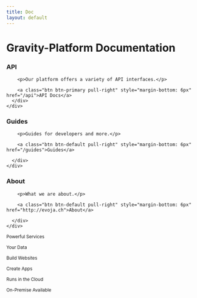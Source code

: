 ```yaml
---
title: Doc
layout: default
---
```

# Gravity-Platform Documentation

<div class="row">
  <div class="col-md-4">
    <div class="panel panel-default">
      <div class="panel-heading">
        <h3 class="panel-title"><span class="picto-api"></span> API</h3>
      </div>
      <div class="panel-body">

        <p>Our platform offers a variety of API interfaces.</p>

        <a class="btn btn-primary pull-right" style="margin-bottom: 6px" href="/api">API Docs</a>
      </div>
    </div>
  </div>
  <div class="col-md-4">
    <div class="panel panel-default">
      <div class="panel-heading">
        <h3 class="panel-title"><span class="picto-book"></span> Guides</h3>
      </div>
      <div class="panel-body">

        <p>Guides for developers and more.</p>

        <a class="btn btn-default pull-right" style="margin-bottom: 6px" href="/guides">Guides</a>

      </div>
    </div>
  </div>
  <div class="col-md-4">
    <div class="panel panel-default">
      <div class="panel-heading">
        <h3 class="panel-title"><span class="picto-info"></span> About</h3>
      </div>
      <div class="panel-body">

        <p>What we are about.</p>

        <a class="btn btn-default pull-right" style="margin-bottom: 6px" href="http://evoja.ch">About</a>

      </div>
    </div>
  </div>
</div>

<div class="row">
  <div class="col-xs-12">
    <div class="jumbotron">
      <div class="row text-info">
        <div class="col-md-2 text-center">
          <p><span class="picto-rocket picto-4x"></span></p>
          <small>Powerful Services</small>
        </div>
        <div class="col-md-2 text-center">
          <p><span class="picto-database picto-4x"></span></p>
          <small>Your Data</small>
        </div>
        <div class="col-md-2 text-center">
          <p><span class="picto-website picto-4x"></span></p>
          <small>Build Websites</small>
        </div>
        <div class="col-md-2 text-center">
          <p><span class="picto-mobile picto-4x"></span></p>
          <small>Create Apps</small>
        </div>
        <div class="col-md-2 text-center">
          <p><span class="picto-cloud picto-4x"></span></p>
          <small>Runs in the Cloud</small>
        </div>
        <div class="col-md-2 text-center">
          <p><span class="picto-factory picto-4x"></span></p>
          <small>On-Premise Available</small>
        </div>
      </div>
    </div>
  </div>
</div>
